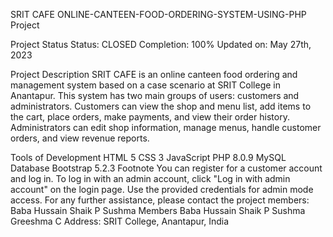 SRIT CAFE
ONLINE-CANTEEN-FOOD-ORDERING-SYSTEM-USING-PHP Project

Project Status
Status: CLOSED
Completion: 100%
Updated on: May 27th, 2023

Project Description
SRIT CAFE is an online canteen food ordering and management system based on a case scenario at SRIT College in Anantapur. This system has two main groups of users: customers and administrators. Customers can view the shop and menu list, add items to the cart, place orders, make payments, and view their order history. Administrators can edit shop information, manage menus, handle customer orders, and view revenue reports.

Tools of Development
HTML 5
CSS 3
JavaScript
PHP 8.0.9
MySQL Database
Bootstrap 5.2.3
Footnote
You can register for a customer account and log in. To log in with an admin account, click "Log in with admin account" on the login page. Use the provided credentials for admin mode access.
For any further assistance, please contact the project members:
Baba Hussain Shaik
P Sushma
Members
Baba Hussain Shaik
P Sushma
Greeshma C
Address: SRIT College, Anantapur, India





